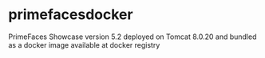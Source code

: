 # primefacesdocker
PrimeFaces Showcase version 5.2 deployed on Tomcat 8.0.20 and bundled as a docker image available at docker registry
